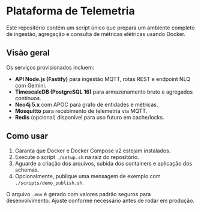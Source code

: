 # Plataforma de Telemetria

Este repositório contém um script único que prepara um ambiente completo de ingestão, agregação e consulta de métricas elétricas usando Docker.

## Visão geral

Os serviços provisionados incluem:

- **API Node.js (Fastify)** para ingestão MQTT, rotas REST e endpoint NLQ com Gemini.
- **TimescaleDB (PostgreSQL 16)** para armazenamento bruto e agregados contínuos.
- **Neo4j 5.x** com APOC para grafo de entidades e métricas.
- **Mosquitto** para recebimento de telemetria via MQTT.
- **Redis** (opcional) disponível para uso futuro em cache/locks.

## Como usar

1. Garanta que Docker e Docker Compose v2 estejam instalados.
2. Execute o script `./setup.sh` na raiz do repositório.
3. Aguarde a criação dos arquivos, subida dos containers e aplicação dos schemas.
4. Opcionalmente, publique uma mensagem de exemplo com `./scripts/demo_publish.sh`.

O arquivo `.env` é gerado com valores padrão seguros para desenvolvimento. Ajuste conforme necessário antes de rodar em produção.

